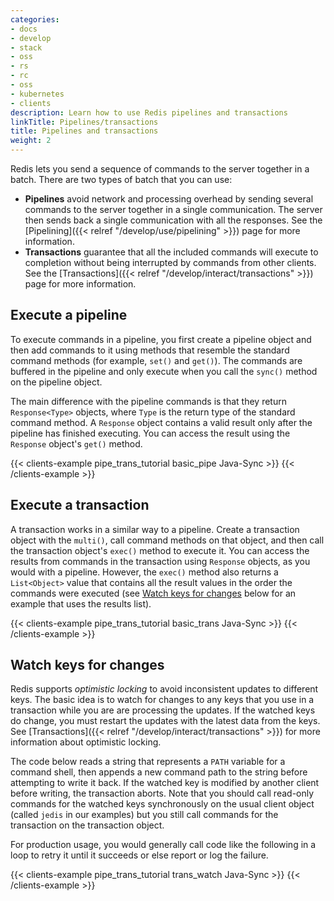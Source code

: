 ```yaml
---
categories:
- docs
- develop
- stack
- oss
- rs
- rc
- oss
- kubernetes
- clients
description: Learn how to use Redis pipelines and transactions
linkTitle: Pipelines/transactions
title: Pipelines and transactions
weight: 2
---
```


Redis lets you send a sequence of commands to the server together in a batch.
There are two types of batch that you can use:

-   **Pipelines** avoid network and processing overhead by sending several commands
    to the server together in a single communication. The server then sends back
    a single communication with all the responses. See the
    [Pipelining]({{< relref "/develop/use/pipelining" >}}) page for more
    information.
-   **Transactions** guarantee that all the included commands will execute
    to completion without being interrupted by commands from other clients.
    See the [Transactions]({{< relref "/develop/interact/transactions" >}})
    page for more information.

## Execute a pipeline

To execute commands in a pipeline, you first create a pipeline object
and then add commands to it using methods that resemble the standard
command methods (for example, `set()` and `get()`). The commands are
buffered in the pipeline and only execute when you call the `sync()`
method on the pipeline object.

The main difference with the pipeline commands is that they return
`Response<Type>` objects, where `Type` is the return type of the
standard command method. A `Response` object contains a valid result
only after the pipeline has finished executing. You can access the
result using the `Response` object's `get()` method.

{{< clients-example pipe_trans_tutorial basic_pipe Java-Sync >}}
{{< /clients-example >}}

## Execute a transaction

A transaction works in a similar way to a pipeline. Create a
transaction object with the `multi()`, call command methods
on that object, and then call the transaction object's 
`exec()` method to execute it. You can access the results
from commands in the transaction using `Response` objects, as
you would with a pipeline. However, the `exec()` method also
returns a `List<Object>` value that contains all the result
values in the order the commands were executed (see
[Watch keys for changes](#watch-keys-for-changes) below for
an example that uses the results list).

{{< clients-example pipe_trans_tutorial basic_trans Java-Sync >}}
{{< /clients-example >}}

## Watch keys for changes

Redis supports *optimistic locking* to avoid inconsistent updates
to different keys. The basic idea is to watch for changes to any
keys that you use in a transaction while you are are processing the
updates. If the watched keys do change, you must restart the updates
with the latest data from the keys. See
[Transactions]({{< relref "/develop/interact/transactions" >}})
for more information about optimistic locking.

The code below reads a string
that represents a `PATH` variable for a command shell, then appends a new
command path to the string before attempting to write it back. If the watched
key is modified by another client before writing, the transaction aborts.
Note that you should call read-only commands for the watched keys synchronously on
the usual client object (called `jedis` in our examples) but you still call commands
for the transaction on the transaction object.

For production usage, you would generally call code like the following in
a loop to retry it until it succeeds or else report or log the failure.

{{< clients-example pipe_trans_tutorial trans_watch Java-Sync >}}
{{< /clients-example >}}
